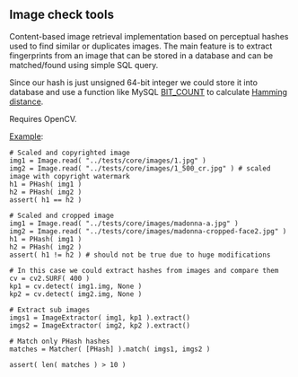 Image check tools
-----------------

Content-based image retrieval implementation based on perceptual hashes used to find similar or duplicates images.
The main feature is to extract fingerprints from an image that can be stored in a database and can be matched/found using simple SQL query.

Since our hash is just unsigned 64-bit integer we could store it into database and use a function like MySQL [BIT_COUNT](http://dev.mysql.com/doc/refman/5.0/en/bit-functions.html#function_bit-count) to calculate [Hamming distance](http://en.wikipedia.org/wiki/Hamming_Distance).

Requires OpenCV.

[Example](https://github.com/valbok/img.chk/blob/master/bin/example.py):

    # Scaled and copyrighted image
    img1 = Image.read( "../tests/core/images/1.jpg" )
    img2 = Image.read( "../tests/core/images/1_500_cr.jpg" ) # scaled image with copyright watermark
    h1 = PHash( img1 )
    h2 = PHash( img2 )
    assert( h1 == h2 )

    # Scaled and cropped image
    img1 = Image.read( "../tests/core/images/madonna-a.jpg" )
    img2 = Image.read( "../tests/core/images/madonna-cropped-face2.jpg" )
    h1 = PHash( img1 )
    h2 = PHash( img2 )
    assert( h1 != h2 ) # should not be true due to huge modifications

    # In this case we could extract hashes from images and compare them
    cv = cv2.SURF( 400 )
    kp1 = cv.detect( img1.img, None )
    kp2 = cv.detect( img2.img, None )

    # Extract sub images
    imgs1 = ImageExtractor( img1, kp1 ).extract()
    imgs2 = ImageExtractor( img2, kp2 ).extract()

    # Match only PHash hashes
    matches = Matcher( [PHash] ).match( imgs1, imgs2 )

    assert( len( matches ) > 10 )
